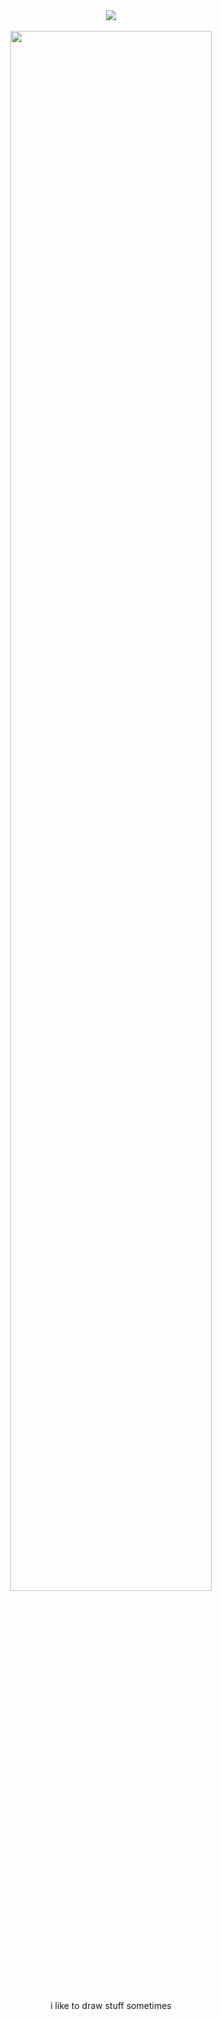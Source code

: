 <div align="center">
  <img src="https://visitor-badge.laobi.icu/badge?page_id=polymikez.visitor-badge&left_color=green&right_color=lightgrey&left_text=pluey-euthanasia-funds ">
  <br>
  <br>
   <img src="https://github.com/polymikez/images/blob/main/ezgif.com-animated-gif-maker%20(1).gif?raw=true" width="80%" height="auto">
  <br>
  <br>
  <p>i like to draw stuff sometimes</p>
</div>

